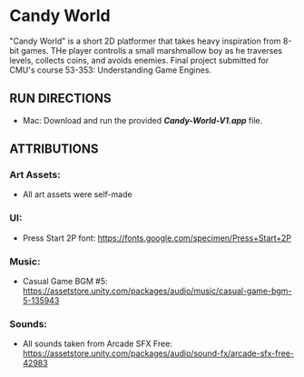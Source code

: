 # Candy World
"Candy World" is a short 2D platformer that takes heavy inspiration from 8-bit games. THe player controlls a small marshmallow boy as he traverses levels, collects coins, and avoids enemies.
Final project submitted for CMU's course 53-353: Understanding Game Engines.

## RUN DIRECTIONS
- Mac: Download and run the provided **_Candy-World-V1.app_** file.

## ATTRIBUTIONS
### Art Assets:
- All art assets were self-made

### UI:
- Press Start 2P font: https://fonts.google.com/specimen/Press+Start+2P

### Music:
- Casual Game BGM #5: https://assetstore.unity.com/packages/audio/music/casual-game-bgm-5-135943

### Sounds:
- All sounds taken from Arcade SFX Free: https://assetstore.unity.com/packages/audio/sound-fx/arcade-sfx-free-42983

